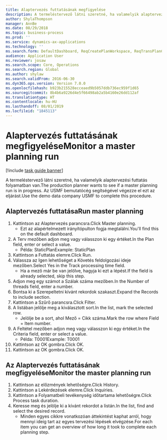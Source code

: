 ```yaml
---
title: Alaptervezés futtatásának megfigyelése
description: A termeléstervező látni szeretné, ha valamelyik alaptervezési futtatás folyamatban van.
author: ShylaThompson
manager: AnnBe
ms.date: 08/29/2018
ms.topic: business-process
ms.prod: ''
ms.service: dynamics-ax-applications
ms.technology: ''
ms.search.form: DefaultDashboard, ReqCreatePlanWorkspace, ReqTransPlanCard, SysQueryForm, InventItemIdLookupSimple, ReqLog, ReqProcessTaskTrace
audience: Application User
ms.reviewer: josaw
ms.search.scope: Core, Operations
ms.search.region: Global
ms.author: shylaw
ms.search.validFrom: 2016-06-30
ms.dyn365.ops.version: Version 7.0.0
ms.openlocfilehash: b923b215528ecceaed9b5057ddb736ec959f1d65
ms.sourcegitcommit: 8b4b6a9226d4e5f66498ab2a5b4160e26dd112af
ms.translationtype: HT
ms.contentlocale: hu-HU
ms.lasthandoff: 08/01/2019
ms.locfileid: "1845113"
---
```

# <a name="monitor-a-master-planning-run"></a><span data-ttu-id="98618-103">Alaptervezés futtatásának megfigyelése</span><span class="sxs-lookup"><span data-stu-id="98618-103">Monitor a master planning run</span></span>

[!include [task guide banner](../../includes/task-guide-banner.md)]

<span data-ttu-id="98618-104">A termeléstervező látni szeretné, ha valamelyik alaptervezési futtatás folyamatban van.</span><span class="sxs-lookup"><span data-stu-id="98618-104">The production planner wants to see if a master planning run is in progress.</span></span> <span data-ttu-id="98618-105">Az USMF bemutatócég segítségével végezze el ezt az eljárást.</span><span class="sxs-lookup"><span data-stu-id="98618-105">Use the demo data company USMF to complete this procedure.</span></span>


## <a name="run-master-planning"></a><span data-ttu-id="98618-106">Alaptervezés futtatása</span><span class="sxs-lookup"><span data-stu-id="98618-106">Run master planning</span></span>
1. <span data-ttu-id="98618-107">Kattintson az Alaptervezés parancsra.</span><span class="sxs-lookup"><span data-stu-id="98618-107">Click Master planning.</span></span>
    * <span data-ttu-id="98618-108">Ezt az alapértelmezett irányítópulton fogja megtalálni.</span><span class="sxs-lookup"><span data-stu-id="98618-108">You'll find this on the default dashboard.</span></span>  
2. <span data-ttu-id="98618-109">A Terv mezőben adjon meg vagy válasszon ki egy értéket.</span><span class="sxs-lookup"><span data-stu-id="98618-109">In the Plan field, enter or select a value.</span></span>
    * <span data-ttu-id="98618-110">Példa: StaticPlan</span><span class="sxs-lookup"><span data-stu-id="98618-110">Example: StaticPlan</span></span>  
3. <span data-ttu-id="98618-111">Kattintson a Futtatás elemre.</span><span class="sxs-lookup"><span data-stu-id="98618-111">Click Run.</span></span>
4. <span data-ttu-id="98618-112">Válassza az Igen lehetőséget a Követés feldolgozási ideje mezőben.</span><span class="sxs-lookup"><span data-stu-id="98618-112">Select Yes in the Track processing time field.</span></span>
    * <span data-ttu-id="98618-113">Ha a mező már be van jelölve, hagyja ki ezt a lépést.</span><span class="sxs-lookup"><span data-stu-id="98618-113">If the field is already selected, skip this step.</span></span>  
5. <span data-ttu-id="98618-114">Adjon meg egy számot a Szálak száma mezőben.</span><span class="sxs-lookup"><span data-stu-id="98618-114">In the Number of threads field, enter a number.</span></span>
6. <span data-ttu-id="98618-115">Bontsa ki a Szerepeltetni kívánt rekordok szakaszt.</span><span class="sxs-lookup"><span data-stu-id="98618-115">Expand the Records to include section.</span></span>
7. <span data-ttu-id="98618-116">Kattintson a Szűrő parancsra.</span><span class="sxs-lookup"><span data-stu-id="98618-116">Click Filter.</span></span>
8. <span data-ttu-id="98618-117">A listában jelölje meg a kiválasztott sort.</span><span class="sxs-lookup"><span data-stu-id="98618-117">In the list, mark the selected row.</span></span>
    * <span data-ttu-id="98618-118">Jelölje be a sort, ahol Mező = Cikk száma.</span><span class="sxs-lookup"><span data-stu-id="98618-118">Mark the row where Field = Item number.</span></span>  
9. <span data-ttu-id="98618-119">A Feltétel mezőben adjon meg vagy válasszon ki egy értéket.</span><span class="sxs-lookup"><span data-stu-id="98618-119">In the Criteria field, enter or select a value.</span></span>
    * <span data-ttu-id="98618-120">Példa: T0001</span><span class="sxs-lookup"><span data-stu-id="98618-120">Example: T0001</span></span>  
10. <span data-ttu-id="98618-121">Kattintson az OK gombra.</span><span class="sxs-lookup"><span data-stu-id="98618-121">Click OK.</span></span>
11. <span data-ttu-id="98618-122">Kattintson az OK gombra.</span><span class="sxs-lookup"><span data-stu-id="98618-122">Click OK.</span></span>

## <a name="monitor-the-master-planning-run"></a><span data-ttu-id="98618-123">Az Alaptervezés futtatásának megfigyelése</span><span class="sxs-lookup"><span data-stu-id="98618-123">Monitor the master planning run</span></span>
1. <span data-ttu-id="98618-124">Kattintson az előzmények lehetőségre.</span><span class="sxs-lookup"><span data-stu-id="98618-124">Click History.</span></span>
2. <span data-ttu-id="98618-125">Kattintson a Lekérdezések elemre.</span><span class="sxs-lookup"><span data-stu-id="98618-125">Click Inquiries.</span></span>
3. <span data-ttu-id="98618-126">Kattintson a Folyamatbeli tevékenység időtartama lehetőségre.</span><span class="sxs-lookup"><span data-stu-id="98618-126">Click Process task duration.</span></span>
4. <span data-ttu-id="98618-127">Keresse meg és jelölje ki a kívánt rekordot a listán.</span><span class="sxs-lookup"><span data-stu-id="98618-127">In the list, find and select the desired record.</span></span>
    * <span data-ttu-id="98618-128">Minden egyes cikkre vonatkozóan áttekintést kaphat arról, hogy mennyi ideig tart az egyes tervezési lépések elvégzése.</span><span class="sxs-lookup"><span data-stu-id="98618-128">For each item you can get an overview of how long it took to complete each planning step.</span></span>  

